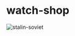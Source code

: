 # watch-shop




![stalin-soviet](https://user-images.githubusercontent.com/119739400/236609900-3d3faf7b-b4ab-4d8e-9b36-23c55b1c60b8.gif)



